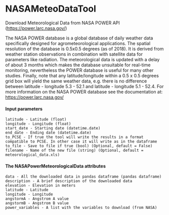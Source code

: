 # NASAMeteoDataTool
Download Meteorological Data from NASA POWER API (https://power.larc.nasa.gov/)

The NASA POWER database is a global database of daily weather data
specifically designed for agrometeorological applications. The spatial
resolution of the database is 0.5x0.5 degrees (as of 2018). It is
derived from weather station observations in combination with satellite
data for parameters like radiation.
The meteorological data is updated with a delay of about 3 months which makes
the database unsuitable for real-time monitoring, nevertheless the
POWER database is useful for many other studies.
Finally, note that any latitude/longitude within a 0.5 x 0.5 degrees grid box
will yield the same weather data, e.g. there is no difference between
latitude - longitude 5.3 - 52.1 and latitude - longitude 5.1 - 52.4.
For more information on the NASA POWER database see the documentation
at: https://power.larc.nasa.gov/

#### Input parameters
```
latitude - Latitude (float)
longitude - Longitude (float)
start_date - Starting date (datetime.date)
end_date - Ending date (datetime.date)
to_PCSE - If true the tool will write the results in a format compatible to PCSE. In other case it will write as in the dataframe
to_file - Save to file if true (bool) (Optional, default = False)
filename - Name of the new file (string) (Optional, default = meteorological_data.xls)
```
#### The NASAPowerMeteorologicalData attributes
```
data - All the downloaded data in pandas dataframe (pandas dataframe)
description - A brief description of the downloaded data
elevation - Elevation in meters
latitude - Latitude
longitude - Longitude
angstormA - Angstrom A value
angstormB - Angstrom B value
power_variables - A list with the variables to download (from NASA)
```
